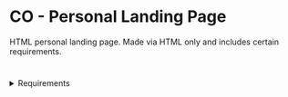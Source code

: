 # CO - Personal Landing Page
HTML personal landing page. Made via HTML only and includes certain requirements.

# 

<details>
    <summary>Requirements</summary>

- [x] Header: 
    - [x] include image and text that clearly tell visitors what they can find on site
- [ ] Introduction:
    - [ ] include details about purpose and mission of site
    - [ ] include info about self and why created the site
- [ ] About Me Section:
    - [ ] include more detail information about site and why site created
    - [ ] include links to other websites where people can learn more about self
- [ ] Write Two Paragraps:
    - [ ] TBD
    - [ ] TBD
- [ ] Blog Post: 
    - [ ] about learnt so far
    - [ ] found most interesting
- [ ] Content area with text and image:
    - [ ] explains what you do and how you do it
- [ ] Call-to-action button encouraging sign up for something
- [x] Navigation
- [x] Branding
- [x] Search Functionality
- [ ] Footer
</details>


